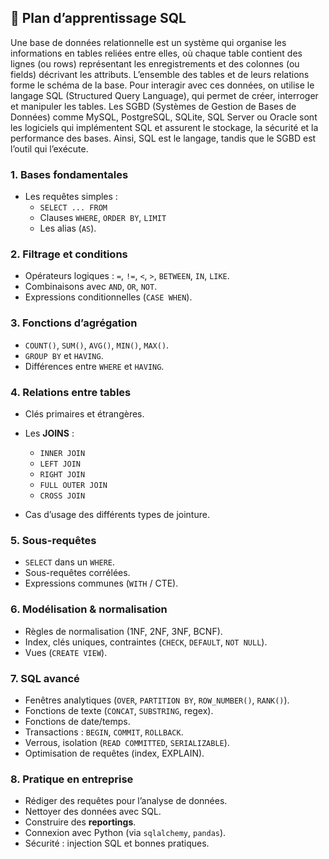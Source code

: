 ## 🧭 Plan d’apprentissage SQL

Une base de données relationnelle est un système qui organise les informations en tables reliées entre elles, où chaque table contient des lignes (ou rows) représentant les enregistrements et des colonnes (ou fields) décrivant les attributs. L’ensemble des tables et de leurs relations forme le schéma de la base. Pour interagir avec ces données, on utilise le langage SQL (Structured Query Language), qui permet de créer, interroger et manipuler les tables. Les SGBD (Systèmes de Gestion de Bases de Données) comme MySQL, PostgreSQL, SQLite, SQL Server ou Oracle sont les logiciels qui implémentent SQL et assurent le stockage, la sécurité et la performance des bases. Ainsi, SQL est le langage, tandis que le SGBD est l’outil qui l’exécute.


### 1. Bases fondamentales

* Les requêtes simples :
  * `SELECT ... FROM`
  * Clauses `WHERE`, `ORDER BY`, `LIMIT`
  * Les alias (`AS`).

### 2. Filtrage et conditions

* Opérateurs logiques : `=`, `!=`, `<`, `>`, `BETWEEN`, `IN`, `LIKE`.
* Combinaisons avec `AND`, `OR`, `NOT`.
* Expressions conditionnelles (`CASE WHEN`).

### 3. Fonctions d’agrégation

* `COUNT()`, `SUM()`, `AVG()`, `MIN()`, `MAX()`.
* `GROUP BY` et `HAVING`.
* Différences entre `WHERE` et `HAVING`.

### 4. Relations entre tables

* Clés primaires et étrangères.
* Les **JOINS** :

  * `INNER JOIN`
  * `LEFT JOIN`
  * `RIGHT JOIN`
  * `FULL OUTER JOIN`
  * `CROSS JOIN`
* Cas d’usage des différents types de jointure.

### 5. Sous-requêtes

* `SELECT` dans un `WHERE`.
* Sous-requêtes corrélées.
* Expressions communes (`WITH` / CTE).

### 6. Modélisation & normalisation

* Règles de normalisation (1NF, 2NF, 3NF, BCNF).
* Index, clés uniques, contraintes (`CHECK`, `DEFAULT`, `NOT NULL`).
* Vues (`CREATE VIEW`).

### 7. SQL avancé

* Fenêtres analytiques (`OVER`, `PARTITION BY`, `ROW_NUMBER()`, `RANK()`).
* Fonctions de texte (`CONCAT`, `SUBSTRING`, regex).
* Fonctions de date/temps.
* Transactions : `BEGIN`, `COMMIT`, `ROLLBACK`.
* Verrous, isolation (`READ COMMITTED`, `SERIALIZABLE`).
* Optimisation de requêtes (index, EXPLAIN).

### 8. Pratique en entreprise

* Rédiger des requêtes pour l’analyse de données.
* Nettoyer des données avec SQL.
* Construire des **reportings**.
* Connexion avec Python (via `sqlalchemy`, `pandas`).
* Sécurité : injection SQL et bonnes pratiques.

